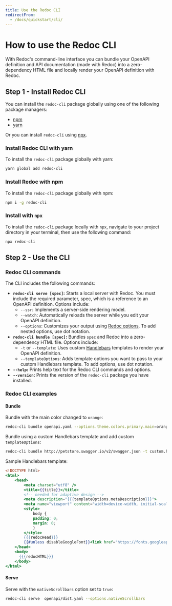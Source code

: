 ```yaml
---
title: Use the Redoc CLI
redirectFrom:
  - /docs/quickstart/cli/
---
```


# How to use the Redoc CLI

With Redoc's command-line interface you can bundle your OpenAPI definition and API documentation
(made with Redoc) into a zero-dependency HTML file and locally render your
OpenAPI definition with Redoc.

## Step 1 - Install Redoc CLI

You can install the `redoc-cli` package globally using one of the following package managers:

- [npm](https://docs.npmjs.com/about-npm)
- [yarn](https://classic.yarnpkg.com/en/docs/getting-started)

Or you can install `redoc-cli` using [npx](https://www.freecodecamp.org/news/npm-vs-npx-whats-the-difference/).

### Install Redoc CLI with yarn

To install the `redoc-cli` package globally with yarn:

```bash
yarn global add redoc-cli
```

### Install Redoc with npm

To install the `redoc-cli` package globally with npm:

```bash
npm i -g redoc-cli
```

### Install with `npx`

To install the `redoc-cli` package locally with `npx`, navigate to your project
directory in your terminal, then use the following command:

```bash
npx redoc-cli
```

## Step 2 - Use the CLI

### Redoc CLI commands

The CLI includes the following commands:

- **`redoc-cli serve [spec]`:** Starts a local server with Redoc. You must include the required parameter, spec, which is
  a reference to an OpenAPI definition. Options include:
    - `--ssr`: Implements a server-side rendering model.
    - `--watch`: Automatically reloads the server while you edit your OpenAPI definition.
    - `--options`: Customizes your output using [Redoc options](https://redocly.com/docs/api-reference-docs/configuration/).
      To add nested options, use dot notation.
- **`redoc-cli bundle [spec]`:** Bundles `spec` and Redoc into a zero-dependency HTML file. Options include:
    - `-t` or `--template`: Uses custom [Handlebars](https://handlebarsjs.com/) templates to render your OpenAPI definition.
    - `--templateOptions`: Adds template options you want to pass to your
      custom Handlebars template. To add options, use dot notation.
- **`--help`:** Prints help text for the Redoc CLI commands and options.
- **`--version`:** Prints the version of the `redoc-cli` package you have installed.

### Redoc CLI examples

#### Bundle

Bundle with the main color changed to `orange`:

```bash
redoc-cli bundle openapi.yaml --options.theme.colors.primary.main=orange
```

Bundle using a custom Handlebars template and add custom `templateOptions`:

```bash
redoc-cli bundle http://petstore.swagger.io/v2/swagger.json -t custom.hbs --templateOptions.metaDescription "Page meta description"
```

Sample Handlebars template:

```handlebars
<!DOCTYPE html>
<html>
    <head>
        <meta charset="utf8" />
        <title>{{title}}</title>
        <!-- needed for adaptive design -->
        <meta description="{{{templateOptions.metaDescription}}}">
        <meta name="viewport" content="width=device-width, initial-scale=1">
        <style>
            body {
            padding: 0;
            margin: 0;
            }
        </style>
        {{{redocHead}}}
        {{#unless disableGoogleFont}}<link href="https://fonts.googleapis.com/css?family=Montserrat:300,400,700|Roboto:300,400,700" rel="stylesheet">{{/unless}}
    </head>
    <body>
      {{{redocHTML}}}
    </body>
</html>
```

#### Serve

Serve with the `nativeScrollbars` option set to `true`:

```bash
redoc-cli serve  openapi/dist.yaml --options.nativeScrollbars
```
